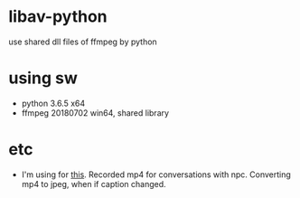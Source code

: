 # libav-python
use shared dll files of ffmpeg by python

# using sw
- python 3.6.5 x64
- ffmpeg 20180702 win64, shared library

# etc
- I'm using for [this](http://www.evernote.com/l/AVSO8Fl31ddHlKtXNS4sSVbpt1GOHHLYA1Q/). Recorded mp4 for conversations with npc. Converting mp4 to jpeg, when if caption changed.
